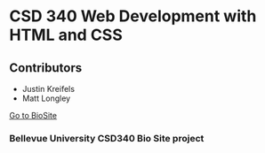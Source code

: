 <h1>CSD 340 Web Development with HTML and CSS</h1>
<h2>Contributors</h2>
<ul>
    <li>Justin Kreifels</li>
    <li>Matt Longley</li>
</ul>
<a href="./view/home.html">Go to BioSite</a>
<h3>Bellevue University CSD340 Bio Site project</h3>
